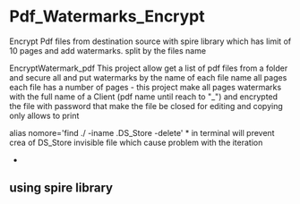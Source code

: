 # Pdf_Watermarks_Encrypt
Encrypt Pdf files from destination source with spire library which has limit of 10 pages and add watermarks. split by the files name 


EncryptWatermark_pdf This project allow get a list of pdf files from a folder and secure all and put watermarks by the name of each file name all pages each file has a number of pages - this project make all pages watermarks with the full name of a Client (pdf name until reach to "_") and encrypted the file with password that make the file be closed for editing and copying only allows to print

alias nomore='find ./ -iname .DS_Store -delete' *
in terminal will prevent crea of DS_Store invisible file which cause problem with the iteration

-
using spire library
-
